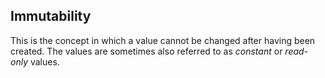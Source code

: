 ## Immutability

This is the concept in which a value cannot be changed after having been created.
The values are sometimes also referred to as _constant_ or _read-only_ values.
